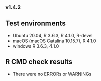
### v1.4.2

## Test environments

- Ubuntu 20.04, R 3.6.3, R 4.1.0, R-devel
- macOS (macOS Catalina 10.15.7), R 4.1.0
- windows R 3.6.3, 4.1.0

## R CMD check results

- There were no ERRORs or WARNINGs
